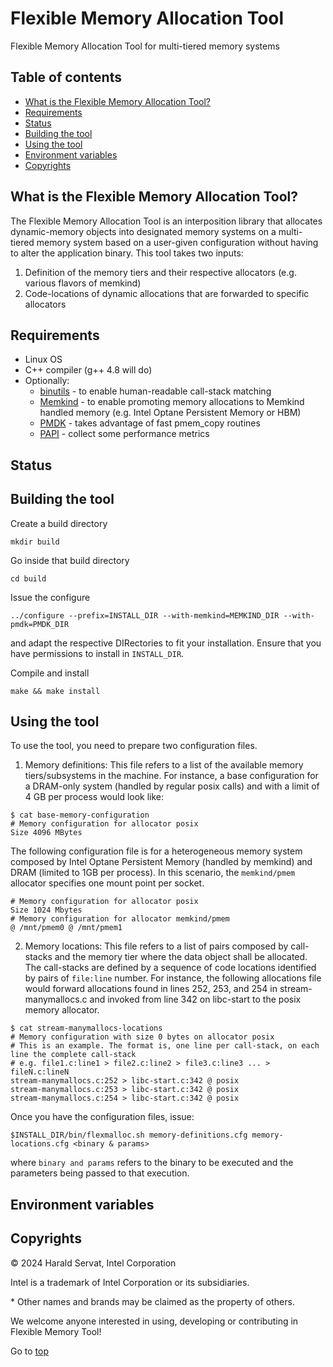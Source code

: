 <a name="top"></a>

# Flexible Memory Allocation Tool
Flexible Memory Allocation Tool for multi-tiered memory systems

## Table of contents

+ [What is the Flexible Memory Allocation Tool?](#what-is-the-flexible-memory-allocation-tool)
+ [Requirements](#requirements)
+ [Status](#status)
+ [Building the tool](#building-the-tool)
+ [Using the tool](#using-the-tool)
+ [Environment variables](#environment-variables)
+ [Copyrights](#copyrights)

## What is the Flexible Memory Allocation Tool?
The Flexible Memory Allocation Tool is an interposition library that allocates dynamic-memory objects into designated memory systems on a multi-tiered memory system based on a user-given configuration without having to alter the application binary.
This tool takes two inputs:
1. Definition of the memory tiers and their respective allocators (e.g. various flavors of memkind)
2. Code-locations of dynamic allocations that are forwarded to specific allocators
 
## Requirements

* Linux OS
* C++ compiler (g++ 4.8 will do)
* Optionally:
  * [binutils](https://www.gnu.org/software/binutils) - to enable human-readable call-stack matching
  * [Memkind](https://github.com/memkind/memkind) - to enable promoting memory allocations to Memkind handled memory (e.g. Intel Optane Persistent Memory or HBM)
  * [PMDK](https://github.com/pmem/pmdk) - takes advantage of fast pmem_copy routines
  * [PAPI](http://icl.utk.edu/papi/software) - collect some performance metrics

## Status

## Building the tool

Create a build directory
```
mkdir build
```      
Go inside that build directory
```
cd build
```

Issue the configure
```
../configure --prefix=INSTALL_DIR --with-memkind=MEMKIND_DIR --with-pmdk=PMDK_DIR
```
and adapt the respective DIRectories to fit your installation. Ensure that you have permissions to install in `INSTALL_DIR`.

Compile and install
```
make && make install
```

## Using the tool

To use the tool, you need to prepare two configuration files.
1. Memory definitions: This file refers to a list of the available memory tiers/subsystems in the machine. For instance, a base configuration for a DRAM-only system (handled by regular posix calls) and with a limit of 4 GB per process would look like:
```
$ cat base-memory-configuration
# Memory configuration for allocator posix
Size 4096 MBytes
```
The following configuration file is for a heterogeneous memory system composed by Intel Optane Persistent Memory (handled by memkind) and DRAM (limited to 1GB per process). In this scenario, the `memkind/pmem` allocator specifies one mount point per socket.
```
# Memory configuration for allocator posix
Size 1024 Mbytes
# Memory configuration for allocator memkind/pmem
@ /mnt/pmem0 @ /mnt/pmem1
```

2. Memory locations: This file refers to a list of pairs composed by call-stacks and the memory tier where the data object shall be allocated. The call-stacks are defined by a sequence of code locations identified by pairs of `file:line` number. For instance, the following allocations file would forward allocations found in lines 252, 253, and 254 in stream-manymallocs.c and invoked from line 342 on libc-start to the posix memory allocator.
```
$ cat stream-manymallocs-locations
# Memory configuration with size 0 bytes on allocator posix
# This is an example. The format is, one line per call-stack, on each line the complete call-stack
# e.g. file1.c:line1 > file2.c:line2 > file3.c:line3 ... > fileN.c:lineN
stream-manymallocs.c:252 > libc-start.c:342 @ posix
stream-manymallocs.c:253 > libc-start.c:342 @ posix
stream-manymallocs.c:254 > libc-start.c:342 @ posix
```

Once you have the configuration files, issue:
```
$INSTALL_DIR/bin/flexmalloc.sh memory-definitions.cfg memory-locations.cfg <binary & params>
```
where `binary and params` refers to the binary to be executed and the parameters being passed to that execution.

## Environment variables

## Copyrights

&copy; 2024 Harald Servat, Intel Corporation

Intel is a trademark of Intel Corporation or its subsidiaries.

\* Other names and brands may be claimed as the property of others.

We welcome anyone interested in using, developing or contributing in Flexible Memory Tool!

Go to [top](#top)
